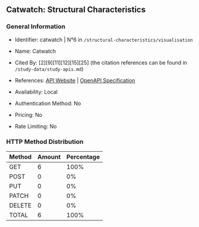 ## Catwatch: Structural Characteristics

### General Information

- Identifier: catwatch | N°6 in `/structural-characteristics/visualisation`

- Name: Catwatch

- Cited By: [2][9][11][12][15][25] (the citation references can be found in `/study-data/study-apis.md`)

- References: [API Website](https://github.com/zalando-incubator/catwatch) | [OpenAPI Specification](https://github.com/WebFuzzing/EMB/blob/master/openapi-swagger/catwatch.json)

- Availability: Local

- Authentication Method: No

- Pricing: No

- Rate Limiting: No

### HTTP Method Distribution

| Method | Amount | Percentage |
|--------|--------|------------|
| GET | 6 | 100% |
| POST | 0 | 0% |
| PUT | 0 | 0% |
| PATCH | 0 | 0% |
| DELETE | 0 | 0% |
| TOTAL | 6 | 100% |
